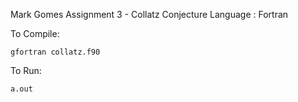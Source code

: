 Mark Gomes
Assignment 3 - Collatz Conjecture
Language : Fortran

To Compile:

    gfortran collatz.f90
    
To Run:

    a.out